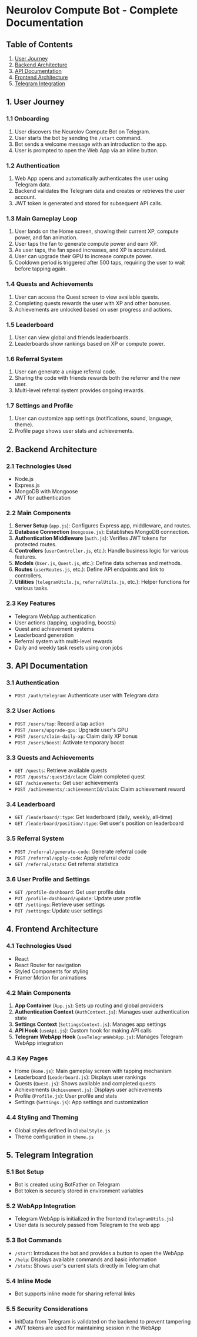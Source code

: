 # Neurolov Compute Bot - Complete Documentation

## Table of Contents
1. [User Journey](#user-journey)
2. [Backend Architecture](#backend-architecture)
3. [API Documentation](#api-documentation)
4. [Frontend Architecture](#frontend-architecture)
5. [Telegram Integration](#telegram-integration)

## 1. User Journey

### 1.1 Onboarding
1. User discovers the Neurolov Compute Bot on Telegram.
2. User starts the bot by sending the `/start` command.
3. Bot sends a welcome message with an introduction to the app.
4. User is prompted to open the Web App via an inline button.

### 1.2 Authentication
1. Web App opens and automatically authenticates the user using Telegram data.
2. Backend validates the Telegram data and creates or retrieves the user account.
3. JWT token is generated and stored for subsequent API calls.

### 1.3 Main Gameplay Loop
1. User lands on the Home screen, showing their current XP, compute power, and fan animation.
2. User taps the fan to generate compute power and earn XP.
3. As user taps, the fan speed increases, and XP is accumulated.
4. User can upgrade their GPU to increase compute power.
5. Cooldown period is triggered after 500 taps, requiring the user to wait before tapping again.

### 1.4 Quests and Achievements
1. User can access the Quest screen to view available quests.
2. Completing quests rewards the user with XP and other bonuses.
3. Achievements are unlocked based on user progress and actions.

### 1.5 Leaderboard
1. User can view global and friends leaderboards.
2. Leaderboards show rankings based on XP or compute power.

### 1.6 Referral System
1. User can generate a unique referral code.
2. Sharing the code with friends rewards both the referrer and the new user.
3. Multi-level referral system provides ongoing rewards.

### 1.7 Settings and Profile
1. User can customize app settings (notifications, sound, language, theme).
2. Profile page shows user stats and achievements.

## 2. Backend Architecture

### 2.1 Technologies Used
- Node.js
- Express.js
- MongoDB with Mongoose
- JWT for authentication

### 2.2 Main Components
1. **Server Setup** (`app.js`): Configures Express app, middleware, and routes.
2. **Database Connection** (`mongoose.js`): Establishes MongoDB connection.
3. **Authentication Middleware** (`auth.js`): Verifies JWT tokens for protected routes.
4. **Controllers** (`userController.js`, etc.): Handle business logic for various features.
5. **Models** (`User.js`, `Quest.js`, etc.): Define data schemas and methods.
6. **Routes** (`userRoutes.js`, etc.): Define API endpoints and link to controllers.
7. **Utilities** (`telegramUtils.js`, `referralUtils.js`, etc.): Helper functions for various tasks.

### 2.3 Key Features
- Telegram WebApp authentication
- User actions (tapping, upgrading, boosts)
- Quest and achievement systems
- Leaderboard generation
- Referral system with multi-level rewards
- Daily and weekly task resets using cron jobs

## 3. API Documentation

### 3.1 Authentication
- `POST /auth/telegram`: Authenticate user with Telegram data

### 3.2 User Actions
- `POST /users/tap`: Record a tap action
- `POST /users/upgrade-gpu`: Upgrade user's GPU
- `POST /users/claim-daily-xp`: Claim daily XP bonus
- `POST /users/boost`: Activate temporary boost

### 3.3 Quests and Achievements
- `GET /quests`: Retrieve available quests
- `POST /quests/:questId/claim`: Claim completed quest
- `GET /achievements`: Get user achievements
- `POST /achievements/:achievementId/claim`: Claim achievement reward

### 3.4 Leaderboard
- `GET /leaderboard/:type`: Get leaderboard (daily, weekly, all-time)
- `GET /leaderboard/position/:type`: Get user's position on leaderboard

### 3.5 Referral System
- `POST /referral/generate-code`: Generate referral code
- `POST /referral/apply-code`: Apply referral code
- `GET /referral/stats`: Get referral statistics

### 3.6 User Profile and Settings
- `GET /profile-dashboard`: Get user profile data
- `PUT /profile-dashboard/update`: Update user profile
- `GET /settings`: Retrieve user settings
- `PUT /settings`: Update user settings

## 4. Frontend Architecture

### 4.1 Technologies Used
- React
- React Router for navigation
- Styled Components for styling
- Framer Motion for animations


### 4.2 Main Components
1. **App Container** (`App.js`): Sets up routing and global providers
2. **Authentication Context** (`AuthContext.js`): Manages user authentication state
3. **Settings Context** (`SettingsContext.js`): Manages app settings
4. **API Hook** (`useApi.js`): Custom hook for making API calls
5. **Telegram WebApp Hook** (`useTelegramWebApp.js`): Manages Telegram WebApp integration

### 4.3 Key Pages
- Home (`Home.js`): Main gameplay screen with tapping mechanism
- Leaderboard (`Leaderboard.js`): Displays user rankings
- Quests (`Quest.js`): Shows available and completed quests
- Achievements (`Achievement.js`): Displays user achievements
- Profile (`Profile.js`): User profile and stats
- Settings (`Settings.js`): App settings and customization

### 4.4 Styling and Theming
- Global styles defined in `GlobalStyle.js`
- Theme configuration in `theme.js`


## 5. Telegram Integration

### 5.1 Bot Setup
- Bot is created using BotFather on Telegram
- Bot token is securely stored in environment variables

### 5.2 WebApp Integration
- Telegram WebApp is initialized in the frontend (`telegramUtils.js`)
- User data is securely passed from Telegram to the web app

### 5.3 Bot Commands
- `/start`: Introduces the bot and provides a button to open the WebApp
- `/help`: Displays available commands and basic information
- `/stats`: Shows user's current stats directly in Telegram chat

### 5.4 Inline Mode
- Bot supports inline mode for sharing referral links

### 5.5 Security Considerations
- InitData from Telegram is validated on the backend to prevent tampering
- JWT tokens are used for maintaining session in the WebApp

